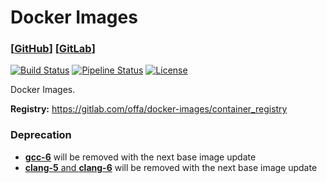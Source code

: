# Docker Images

### [[GitHub](https://github.com/offa/docker-images)] [[GitLab](https://gitlab.com/offa/docker-images)]

[![Build Status](https://travis-ci.org/offa/docker-images.svg?branch=master)](https://travis-ci.org/offa/docker-images)
[![Pipeline Status](https://gitlab.com/offa/docker-images/badges/master/pipeline.svg)](https://gitlab.com/offa/docker-images/commits/master)
[![License](https://img.shields.io/badge/license-GPLv3-yellow.svg)](LICENSE)

Docker Images.

**Registry:** https://gitlab.com/offa/docker-images/container_registry


### Deprecation

- [**gcc-6**](https://gitlab.com/offa/docker-images/-/issues/89) will be removed with the next base image update
- [**clang-5** and **clang-6**](https://gitlab.com/offa/docker-images/-/issues/90) will be removed with the next base image update
